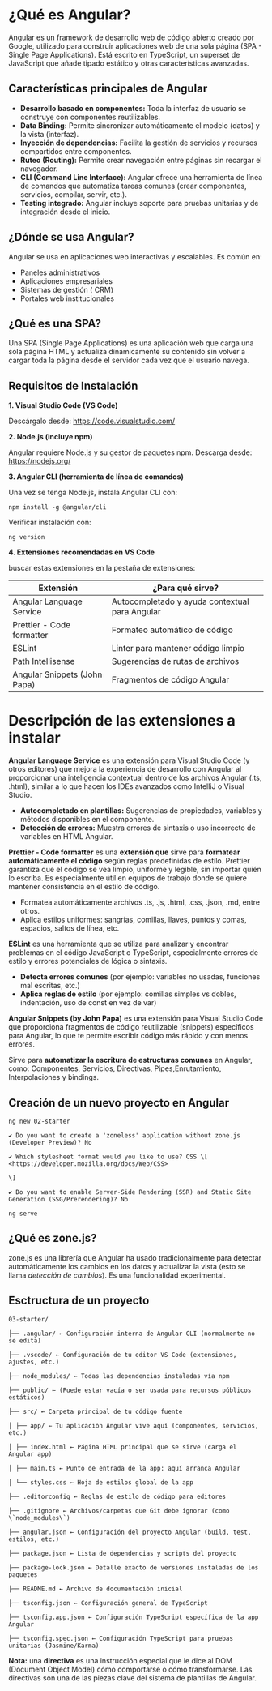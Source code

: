 # ¿Qué es Angular?

Angular es un framework de desarrollo web de código abierto creado por Google, utilizado para construir aplicaciones web de una sola página (SPA - Single Page Applications). Está escrito en TypeScript, un superset de JavaScript que añade tipado estático y otras características avanzadas.

## Características principales de Angular

- **Desarrollo basado en componentes:** Toda la interfaz de usuario se construye con componentes reutilizables.
- **Data Binding:** Permite sincronizar automáticamente el modelo (datos) y la vista (interfaz).
- **Inyección de dependencias:** Facilita la gestión de servicios y recursos compartidos entre componentes.
- **Ruteo (Routing):** Permite crear navegación entre páginas sin recargar el navegador.
- **CLI (Command Line Interface):** Angular ofrece una herramienta de línea de comandos que automatiza tareas comunes (crear componentes, servicios, compilar, servir, etc.).
- **Testing integrado:** Angular incluye soporte para pruebas unitarias y de integración desde el inicio.

## ¿Dónde se usa Angular?

Angular se usa en aplicaciones web interactivas y escalables. Es común en:

- Paneles administrativos
- Aplicaciones empresariales
- Sistemas de gestión ( CRM)
- Portales web institucionales

## ¿Qué es una SPA?

Una SPA (Single Page Applications) es una aplicación web que carga una sola página HTML y actualiza dinámicamente su contenido sin volver a cargar toda la página desde el servidor cada vez que el usuario navega.

## Requisitos de Instalación

**1\. Visual Studio Code (VS Code)**

Descárgalo desde: <https://code.visualstudio.com/>

**2\. Node.js (incluye npm)**

Angular requiere Node.js y su gestor de paquetes npm. Descarga desde: <https://nodejs.org/>

**3\. Angular CLI (herramienta de línea de comandos)**

Una vez se tenga Node.js, instala Angular CLI con:
```
npm install -g @angular/cli
```
Verificar instalación con:
```
ng version
```
**4\. Extensiones recomendadas en VS Code**

buscar estas extensiones en la pestaña de extensiones:

| **Extensión** | **¿Para qué sirve?** |
| --- | --- |
| Angular Language Service | Autocompletado y ayuda contextual para Angular |
| Prettier - Code formatter | Formateo automático de código |
| ESLint | Linter para mantener código limpio |
| Path Intellisense | Sugerencias de rutas de archivos |
| Angular Snippets (John Papa) | Fragmentos de código Angular |

# Descripción de las extensiones a instalar

**Angular Language Service** es una extensión para Visual Studio Code (y otros editores) que mejora la experiencia de desarrollo con Angular al proporcionar una inteligencia contextual dentro de los archivos Angular (.ts, .html), similar a lo que hacen los IDEs avanzados como IntelliJ o Visual Studio.

- **Autocompletado en plantillas:** Sugerencias de propiedades, variables y métodos disponibles en el componente.
- **Detección de errores:** Muestra errores de sintaxis o uso incorrecto de variables en HTML Angular.

**Prettier - Code formatter** es una **extensión que** sirve para **formatear automáticamente el código** según reglas predefinidas de estilo. Prettier garantiza que el código se vea limpio, uniforme y legible, sin importar quién lo escriba. Es especialmente útil en equipos de trabajo donde se quiere mantener consistencia en el estilo de código.

- Formatea automáticamente archivos .ts, .js, .html, .css, .json, .md, entre otros.
- Aplica estilos uniformes: sangrías, comillas, llaves, puntos y comas, espacios, saltos de línea, etc.

**ESLint** es una herramienta que se utiliza para analizar y encontrar problemas en el código JavaScript o TypeScript, especialmente errores de estilo y errores potenciales de lógica o sintaxis.

- **Detecta errores comunes** (por ejemplo: variables no usadas, funciones mal escritas, etc.)
- **Aplica reglas de estilo** (por ejemplo: comillas simples vs dobles, indentación, uso de const en vez de var)

**Angular Snippets (by John Papa)** es una extensión para Visual Studio Code que proporciona fragmentos de código reutilizable (snippets) específicos para Angular, lo que te permite escribir código más rápido y con menos errores.

Sirve para **automatizar la escritura de estructuras comunes** en Angular, como: Componentes, Servicios, Directivas, Pipes,Enrutamiento, Interpolaciones y bindings.

## Creación de un nuevo proyecto en Angular
```
ng new 02-starter

✔ Do you want to create a 'zoneless' application without zone.js (Developer Preview)? No

✔ Which stylesheet format would you like to use? CSS \[ <https://developer.mozilla.org/docs/Web/CSS>

\]

✔ Do you want to enable Server-Side Rendering (SSR) and Static Site Generation (SSG/Prerendering)? No

ng serve
```
## ¿Qué es zone.js?

zone.js es una librería que Angular ha usado tradicionalmente para detectar automáticamente los cambios en los datos y actualizar la vista (esto se llama _detección de cambios_). Es una funcionalidad experimental.

## Esctructura de un proyecto
```
03-starter/

├── .angular/ ← Configuración interna de Angular CLI (normalmente no se edita)

├── .vscode/ ← Configuración de tu editor VS Code (extensiones, ajustes, etc.)

├── node_modules/ ← Todas las dependencias instaladas vía npm

├── public/ ← (Puede estar vacía o ser usada para recursos públicos estáticos)

├── src/ ← Carpeta principal de tu código fuente

│ ├── app/ ← Tu aplicación Angular vive aquí (componentes, servicios, etc.)

│ ├── index.html ← Página HTML principal que se sirve (carga el Angular app)

│ ├── main.ts ← Punto de entrada de la app: aquí arranca Angular

│ └── styles.css ← Hoja de estilos global de la app

├── .editorconfig ← Reglas de estilo de código para editores

├── .gitignore ← Archivos/carpetas que Git debe ignorar (como \`node_modules\`)

├── angular.json ← Configuración del proyecto Angular (build, test, estilos, etc.)

├── package.json ← Lista de dependencias y scripts del proyecto

├── package-lock.json ← Detalle exacto de versiones instaladas de los paquetes

├── README.md ← Archivo de documentación inicial

├── tsconfig.json ← Configuración general de TypeScript

├── tsconfig.app.json ← Configuración TypeScript específica de la app Angular

├── tsconfig.spec.json ← Configuración TypeScript para pruebas unitarias (Jasmine/Karma)
```

**Nota:** una **directiva** es una instrucción especial que le dice al DOM (Document Object Model) cómo comportarse o cómo transformarse. Las directivas son una de las piezas clave del sistema de plantillas de Angular.
